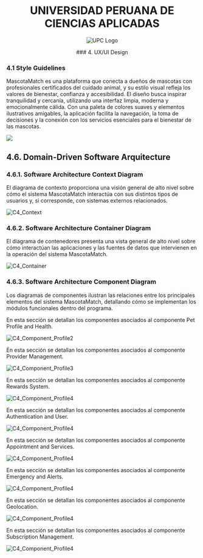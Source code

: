 <div align="center">
  
# UNIVERSIDAD PERUANA DE CIENCIAS APLICADAS
   
   ![UPC Logo](https://upload.wikimedia.org/wikipedia/commons/f/fc/UPC_logo_transparente.png)

</div>

<div align="center">
### 4. UX/UI Design
</div>

### 4.1 Style Guidelines
MascotaMatch es una plataforma que conecta a dueños de mascotas con profesionales certificados del cuidado animal, y su estilo visual refleja los valores de bienestar, confianza y accesibilidad. El diseño busca inspirar tranquilidad y cercanía, utilizando una interfaz limpia, moderna y emocionalmente cálida. Con una paleta de colores suaves y elementos ilustrativos amigables, la aplicación facilita la navegación, la toma de decisiones y la conexión con los servicios esenciales para el bienestar de las mascotas.

![](https://github.com/1ASI0730-2510-4374-G4-MASCOTAMATCH/REPORT/blob/feature/Chapter-4/assets/Screenshot%202025-04-25%20003957.png)

## 4.6. Domain-Driven Software Arquitecture

### 4.6.1. Software Architecture Context Diagram 

El diagrama de contexto proporciona una visión general de alto nivel sobre cómo el sistema MascotaMatch interactúa con sus distintos tipos de usuarios y, si corresponde, con sistemas externos relacionados.

![C4_Context](./assets/Context.png)

### 4.6.2. Software Architecture Container Diagram

El diagrama de contenedores presenta una vista general de alto nivel sobre cómo interactúan las aplicaciones y las fuentes de datos que intervienen en la operación del sistema MascotaMatch.

![C4_Container](./assets/Container.png)

### 4.6.3. Software Architecture Component Diagram

Los diagramas de componentes ilustran las relaciones entre los principales elementos del sistema MascotaMatch, detallando cómo se implementan los módulos funcionales dentro del programa.

En esta sección se detallan los componentes asociados al componente Pet Profile and Health.
  
![C4_Component_Profile2](./assets/petProfile.png)

En esta sección se detallan los componentes asociados al componente Provider Management.
  
![C4_Component_Profile3](./assets/provider.png)

En esta sección se detallan los componentes asociados al componente Rewards System.
  
![C4_Component_Profile4](./assets/rewards.png)
   
En esta sección se detallan los componentes asociados al componente Authentication and User.
  
![C4_Component_Profile4](./assets/auth.png)
   
En esta sección se detallan los componentes asociados al componente Appointment and Services.
  
![C4_Component_Profile4](./assets/cita.png)
   
En esta sección se detallan los componentes asociados al componente Emergency and Alerts.
  
![C4_Component_Profile4](./assets/emergency.png)
   
En esta sección se detallan los componentes asociados al componente Geolocation.
  
![C4_Component_Profile4](./assets/geo.png)

En esta sección se detallan los componentes asociados al componente Subscription Management.
  
![C4_Component_Profile4](./assets/gestionSuscripcion.png)
   
